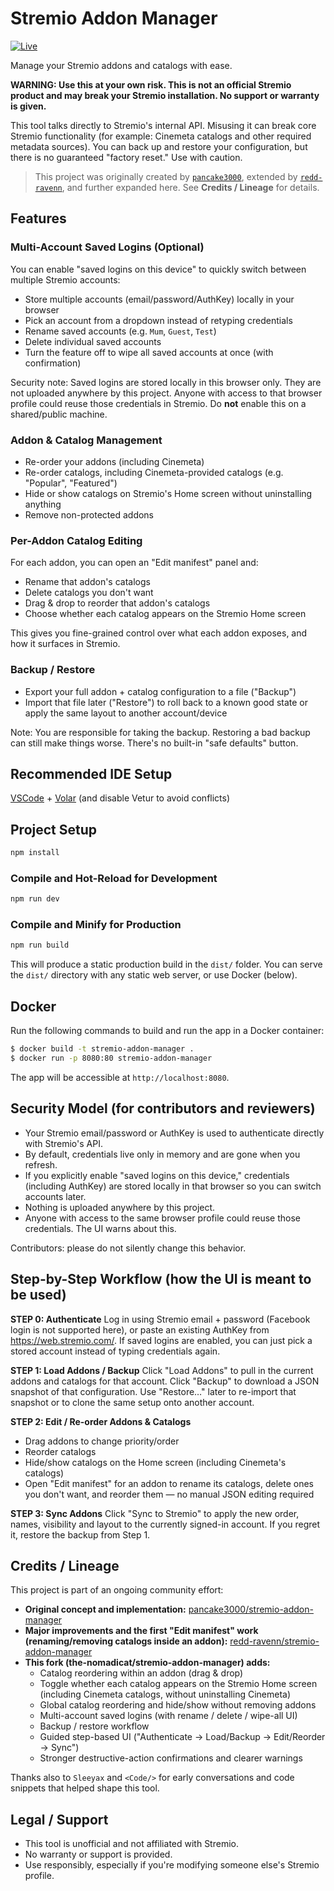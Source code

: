 # Stremio Addon Manager

[![Live](https://img.shields.io/badge/Live-pages.dev-0?logo=cloudflarepages)](https://stremio-addon-manager.pages.dev/)

Manage your Stremio addons and catalogs with ease.

**WARNING: Use this at your own risk. This is not an official Stremio product and may break your Stremio installation. No support or warranty is given.**

This tool talks directly to Stremio's internal API. Misusing it can break core Stremio functionality (for example: Cinemeta catalogs and other required metadata sources). You can back up and restore your configuration, but there is no guaranteed "factory reset." Use with caution.

> This project was originally created by [`pancake3000`](https://github.com/pancake3000/stremio-addon-manager), extended by [`redd-ravenn`](https://github.com/redd-ravenn/stremio-addon-manager), and further expanded here. See **Credits / Lineage** for details.

## Features
### Multi-Account Saved Logins (Optional)
You can enable "saved logins on this device" to quickly switch between multiple Stremio accounts:
- Store multiple accounts (email/password/AuthKey) locally in your browser
- Pick an account from a dropdown instead of retyping credentials
- Rename saved accounts (e.g. `Mum`, `Guest`, `Test`)
- Delete individual saved accounts
- Turn the feature off to wipe all saved accounts at once (with confirmation)

Security note: Saved logins are stored locally in this browser only. They are not uploaded anywhere by this project. Anyone with access to that browser profile could reuse those credentials in Stremio. Do **not** enable this on a shared/public machine.

### Addon & Catalog Management
- Re-order your addons (including Cinemeta)
- Re-order catalogs, including Cinemeta-provided catalogs (e.g. "Popular", "Featured")
- Hide or show catalogs on Stremio's Home screen without uninstalling anything
- Remove non-protected addons

### Per-Addon Catalog Editing
For each addon, you can open an "Edit manifest" panel and:
- Rename that addon's catalogs
- Delete catalogs you don't want
- Drag & drop to reorder that addon's catalogs
- Choose whether each catalog appears on the Stremio Home screen

This gives you fine-grained control over what each addon exposes, and how it surfaces in Stremio.

### Backup / Restore
- Export your full addon + catalog configuration to a file ("Backup")
- Import that file later ("Restore") to roll back to a known good state or apply the same layout to another account/device

Note: You are responsible for taking the backup. Restoring a bad backup can still make things worse. There's no built-in "safe defaults" button.

## Recommended IDE Setup

[VSCode](https://code.visualstudio.com/) + [Volar](https://marketplace.visualstudio.com/items?itemName=Vue.volar) (and disable Vetur to avoid conflicts)

## Project Setup

```sh
npm install
```

### Compile and Hot-Reload for Development

```sh
npm run dev
```

### Compile and Minify for Production

```sh
npm run build
```
This will produce a static production build in the `dist/` folder. You can serve the `dist/` directory with any static web server, or use Docker (below).

## Docker
Run the following commands to build and run the app in a Docker container:

```bash
$ docker build -t stremio-addon-manager .
$ docker run -p 8080:80 stremio-addon-manager
```

The app will be accessible at `http://localhost:8080`.

## Security Model (for contributors and reviewers)
- Your Stremio email/password or AuthKey is used to authenticate directly with Stremio's API.
- By default, credentials live only in memory and are gone when you refresh.
- If you explicitly enable "saved logins on this device," credentials (including AuthKey) are stored locally in that browser so you can switch accounts later.
- Nothing is uploaded anywhere by this project.
- Anyone with access to the same browser profile could reuse those credentials. The UI warns about this.

Contributors: please do not silently change this behavior.

## Step-by-Step Workflow (how the UI is meant to be used)
**STEP 0: Authenticate**
Log in using Stremio email + password (Facebook login is not supported here), or paste an existing AuthKey from https://web.stremio.com/. If saved logins are enabled, you can just pick a stored account instead of typing credentials again.

**STEP 1: Load Addons / Backup**
Click "Load Addons" to pull in the current addons and catalogs for that account. Click "Backup" to download a JSON snapshot of that configuration. Use "Restore…" later to re-import that snapshot or to clone the same setup onto another account.

**STEP 2: Edit / Re-order Addons & Catalogs**
- Drag addons to change priority/order
- Reorder catalogs
- Hide/show catalogs on the Home screen (including Cinemeta's catalogs)
- Open "Edit manifest" for an addon to rename its catalogs, delete ones you don't want, and reorder them — no manual JSON editing required

**STEP 3: Sync Addons**
Click "Sync to Stremio" to apply the new order, names, visibility and layout to the currently signed-in account. If you regret it, restore the backup from Step 1.

## Credits / Lineage
This project is part of an ongoing community effort:
- **Original concept and implementation:** [pancake3000/stremio-addon-manager](https://github.com/pancake3000/stremio-addon-manager)
- **Major improvements and the first "Edit manifest" work (renaming/removing catalogs inside an addon):** [redd-ravenn/stremio-addon-manager](https://github.com/redd-ravenn/stremio-addon-manager)
- **This fork (the-nomadicat/stremio-addon-manager) adds:**
  - Catalog reordering within an addon (drag & drop)
  - Toggle whether each catalog appears on the Stremio Home screen (including Cinemeta catalogs, without uninstalling Cinemeta)
  - Global catalog reordering and hide/show without removing addons
  - Multi-account saved logins (with rename / delete / wipe-all UI)
  - Backup / restore workflow
  - Guided step-based UI ("Authenticate → Load/Backup → Edit/Reorder → Sync")
  - Stronger destructive-action confirmations and clearer warnings

Thanks also to `Sleeyax` and `<Code/>` for early conversations and code snippets that helped shape this tool.

## Legal / Support
- This tool is unofficial and not affiliated with Stremio.
- No warranty or support is provided.
- Use responsibly, especially if you're modifying someone else's Stremio profile.